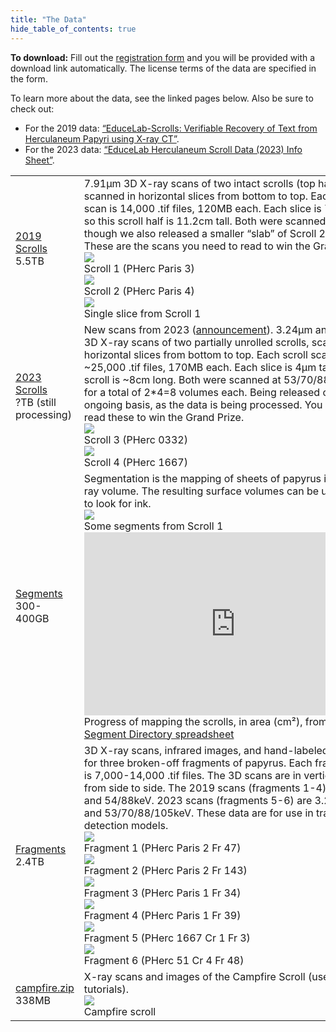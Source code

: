 ```yaml
---
title: "The Data"
hide_table_of_contents: true
---
```


<head>
  <html data-theme="dark" />

  <meta
    name="description"
    content="A $1,000,000+ machine learning and computer vision competition"
  />

  <meta property="og:type" content="website" />
  <meta property="og:url" content="https://scrollprize.org" />
  <meta property="og:title" content="Vesuvius Challenge" />
  <meta
    property="og:description"
    content="A $1,000,000+ machine learning and computer vision competition"
  />
  <meta
    property="og:image"
    content="https://scrollprize.org/img/social/opengraph.jpg"
  />

  <meta property="twitter:card" content="summary_large_image" />
  <meta property="twitter:url" content="https://scrollprize.org" />
  <meta property="twitter:title" content="Vesuvius Challenge" />
  <meta
    property="twitter:description"
    content="A $1,000,000+ machine learning and computer vision competition"
  />
  <meta
    property="twitter:image"
    content="https://scrollprize.org/img/social/opengraph.jpg"
  />
</head>

**To download:** Fill out the [registration form](https://forms.gle/HV1J6dJbmCB2z5QL8) and you will be provided with a download link automatically. The license terms of the data are specified in the form.

<div>To learn more about the data, see the linked pages below. Also be sure to check out:</div>

* For the 2019 data: [“EduceLab-Scrolls: Verifiable Recovery of Text from Herculaneum Papyri using X-ray CT”](https://arxiv.org/abs/2304.02084).
* For the 2023 data: [“EduceLab Herculaneum Scroll Data (2023) Info Sheet”](https://drive.google.com/file/d/1I6JNrR6A9pMdANbn6uAuXbcDNwjk8qZ2/view?usp=sharing).

<div>
  <table>
    <tbody>
      <tr>
        <td><a href="/data_scrolls">2019 Scrolls</a><br/>5.5TB</td>
        <td>
          <div className="mb-4">7.91µm 3D X-ray scans of two intact scrolls (top halves only), scanned in horizontal slices from bottom to top. Each half scroll scan is 14,000 .tif files, 120MB each. Each slice is 7.91µm tall, so this scroll half is 11.2cm tall. Both were scanned at 54keV, though we also released a smaller “slab” of Scroll 2 at 88keV. These are the scans you need to read to win the Grand Prize.</div>
          <div className="flex flex-wrap max-w-[500px]">
            <div className="sm:w-[45%] mb-2 mr-2"><img src="/img/overview/scroll1-small-actual.jpg" className="w-[100%]"/><figcaption className="mt-[-6px]">Scroll 1 (PHerc Paris 3)</figcaption></div>
            <div className="sm:w-[45%] mb-2"><img src="/img/overview/scroll2-small-actual.jpg" className="w-[100%]"/><figcaption className="mt-[-6px]">Scroll 2 (PHerc Paris 4)</figcaption></div>
            <div><img src="/img/data/07000.jpg" className="max-w-[300px]"/><br/><figcaption className="mt-[-6px]">Single slice from Scroll 1</figcaption></div>
          </div>
        </td>
      </tr>
      <tr>
        <td><a href="/data_scrolls">2023 Scrolls</a><br/>?TB <span className="text-sm">(still processing)</span></td>
        <td>
          <div className="mb-4">New scans from 2023 (<a href="https://scrollprize.substack.com/p/new-scans-of-herculaneum-papyri-at">announcement</a>). 3.24µm and 7.91µm 3D X-ray scans of two partially unrolled scrolls, scanned in horizontal slices from bottom to top. Each scroll scan is ~25,000 .tif files, 170MB each. Each slice is 4µm tall, so each scroll is ~8cm long. Both were scanned at 53/70/88/105keV, for a total of 2*4=8 volumes each. Being released on an ongoing basis, as the data is being processed. You can also read these to win the Grand Prize.</div>
          <div className="flex flex-wrap max-w-[500px]">
            <div className="sm:w-[35.5%] mb-2 mr-2"><img src="/img/overview/PHerc0332.jpg" className="w-[100%]"/><figcaption className="mt-[-6px]">Scroll 3 (PHerc 0332)</figcaption></div>
            <div className="sm:w-[55%] mb-2"><img src="/img/overview/PHerc1667.jpg" className="w-[100%]"/><figcaption className="mt-[-6px]">Scroll 4 (PHerc 1667)</figcaption></div>
          </div>
        </td>
      </tr>
      <tr>
        <td><a href="/data_segments">Segments</a><br/>300-400GB</td>
        <td>
          <div className="mb-4">Segmentation is the mapping of sheets of papyrus in a 3D X-ray volume. The resulting surface volumes can be used directly to look for ink.</div>
          <div className="flex flex-wrap max-w-[500px]">
            <div className="w-[100%] max-w-[400px] mb-4"><div className="overflow-hidden mb-2"><img loading="eager" src="/img/data/segmentation-animation.webp" className="w-[100%] mt-[-30px] mb-[-50px]"/></div><figcaption className="mt-[-6px]">Some segments from Scroll 1</figcaption></div>
            <div className="w-[100%] max-w-[484px]">
              <iframe width="484" height="293" className="w-[100%]" seamless frameborder="0" scrolling="no" src="https://docs.google.com/spreadsheets/d/e/2PACX-1vRQxQefw-7rl3Hnt1Q7MFpI27FtzsvFo2x9q6egW8vN5am8QlQLE20BAjOSPZ2teztjdgMUOGc6FV7Y/pubchart?oid=1982586813&amp;format=interactive"></iframe>
              <figcaption classNameName="mt-0">Progress of mapping the scrolls, in area (cm²), from the <a href="https://docs.google.com/spreadsheets/d/1zC_5vkqWgb_5z4Q9BYsETF7_3r1BYPccdAnS_GRYOaQ/edit#gid=2051117465">Segment Directory spreadsheet</a></figcaption>
            </div>
          </div>
        </td>
      </tr>
      <tr>
        <td><a href="/data_fragments">Fragments</a><br/>2.4TB</td>
        <td>
          <div className="mb-4">3D X-ray scans, infrared images, and hand-labeled ink masks for three broken-off fragments of papyrus. Each fragment scan is 7,000-14,000 .tif files. The 3D scans are in vertical slices from side to side. The 2019 scans (fragments 1-4) are 3.24µm and 54/88keV. 2023 scans (fragments 5-6) are 3.24/7.91µm and 53/70/88/105keV. These data are for use in training ink detection models.</div>
          <div className="flex flex-wrap">
            <div className="sm:w-[45%] max-w-[200px] mb-2 mr-2"><img src="/img/data/fr1.jpg" className="w-[100%]"/><figcaption className="mt-[-6px]">Fragment 1 (PHerc Paris 2 Fr 47)</figcaption></div>
            <div className="sm:w-[45%] max-w-[200px] mb-2 mr-2"><img src="/img/data/fr2.jpg" className="w-[100%]"/><figcaption className="mt-[-6px]">Fragment 2 (PHerc Paris 2 Fr 143)</figcaption></div>
            <div className="sm:w-[45%] max-w-[200px] mb-2 mr-2"><img src="/img/data/fr3.png" className="w-[100%]"/><figcaption className="mt-[-6px]">Fragment 3 (PHerc Paris 1 Fr 34)</figcaption></div>
            <div className="sm:w-[45%] max-w-[200px] mb-2 mr-2"><img src="/img/data/fr4.png" className="w-[100%]"/><figcaption className="mt-[-6px]">Fragment 4 (PHerc Paris 1 Fr 39)</figcaption></div>
            <div className="sm:w-[45%] max-w-[130px] mb-2 mr-2"><img src="/img/data/fr5.png" className="w-[100%]"/><figcaption className="mt-[-6px]">Fragment 5 (PHerc 1667 Cr 1 Fr 3)</figcaption></div>
            <div className="sm:w-[45%] max-w-[220px] mb-2 mr-2"><img src="/img/data/fr6.png" className="w-[100%]"/><figcaption className="mt-[-6px]">Fragment 6 (PHerc 51 Cr 4 Fr 48)</figcaption></div>
          </div>
        </td>
      </tr>
      <tr>
        <td><a href="https://gist.github.com/janpaul123/280262ebce904f7366fe4cc155593e90">campfire.zip</a><br/>338MB</td>
        <td>
          <div className="mb-4">X-ray scans and images of the Campfire Scroll (used in tutorials).</div>
          <div className="flex flex-wrap">
            <div className="sm:w-[35%] max-w-[100px] sm:max-w-[1000px] mb-2 mr-2"><img src="/img/tutorials/campfire-rolled2.jpg" className="max-w-[100px]"/><br/><figcaption className="mt-[-6px]">Campfire scroll</figcaption></div>
          </div>
        </td>
      </tr>
    </tbody>
  </table>
</div>
